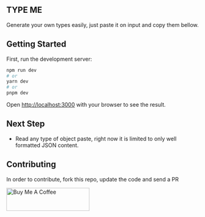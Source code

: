 ## TYPE ME

Generate your own types easily, just paste it on input and copy them bellow.

## Getting Started

First, run the development server:

```bash
npm run dev
# or
yarn dev
# or
pnpm dev
```

Open [http://localhost:3000](http://localhost:3000) with your browser to see the result.

## Next Step

- Read any type of object paste, right now it is limited to only well formatted JSON content.

## Contributing

In order to contribute, fork this repo, update the code and send a PR

<a href="https://www.buymeacoffee.com/devben" target="_blank"><img src="https://cdn.buymeacoffee.com/buttons/v2/default-yellow.png" alt="Buy Me A Coffee" style="height: 60px !important;width: 217px !important;" ></a>
